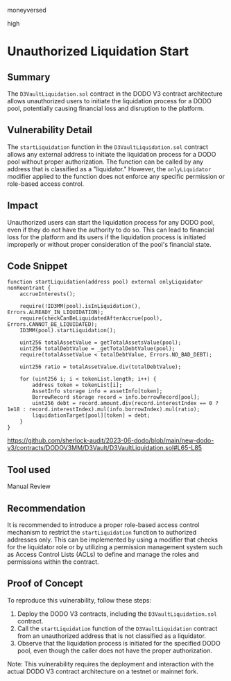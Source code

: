 moneyversed

high

# Unauthorized Liquidation Start

## Summary

The `D3VaultLiquidation.sol` contract in the DODO V3 contract architecture allows unauthorized users to initiate the liquidation process for a DODO pool, potentially causing financial loss and disruption to the platform.

## Vulnerability Detail

The `startLiquidation` function in the `D3VaultLiquidation.sol` contract allows any external address to initiate the liquidation process for a DODO pool without proper authorization. The function can be called by any address that is classified as a "liquidator." However, the `onlyLiquidator` modifier applied to the function does not enforce any specific permission or role-based access control.

## Impact

Unauthorized users can start the liquidation process for any DODO pool, even if they do not have the authority to do so. This can lead to financial loss for the platform and its users if the liquidation process is initiated improperly or without proper consideration of the pool's financial state.

## Code Snippet

```solidity
function startLiquidation(address pool) external onlyLiquidator nonReentrant {
    accrueInterests();

    require(!ID3MM(pool).isInLiquidation(), Errors.ALREADY_IN_LIQUIDATION);
    require(checkCanBeLiquidatedAfterAccrue(pool), Errors.CANNOT_BE_LIQUIDATED);
    ID3MM(pool).startLiquidation();

    uint256 totalAssetValue = getTotalAssetsValue(pool);
    uint256 totalDebtValue = _getTotalDebtValue(pool);
    require(totalAssetValue < totalDebtValue, Errors.NO_BAD_DEBT);

    uint256 ratio = totalAssetValue.div(totalDebtValue);

    for (uint256 i; i < tokenList.length; i++) {
        address token = tokenList[i];
        AssetInfo storage info = assetInfo[token];
        BorrowRecord storage record = info.borrowRecord[pool];
        uint256 debt = record.amount.div(record.interestIndex == 0 ? 1e18 : record.interestIndex).mul(info.borrowIndex).mul(ratio);
        liquidationTarget[pool][token] = debt;
    }
}
```

https://github.com/sherlock-audit/2023-06-dodo/blob/main/new-dodo-v3/contracts/DODOV3MM/D3Vault/D3VaultLiquidation.sol#L65-L85

## Tool used

Manual Review

## Recommendation

It is recommended to introduce a proper role-based access control mechanism to restrict the `startLiquidation` function to authorized addresses only. This can be implemented by using a modifier that checks for the liquidator role or by utilizing a permission management system such as Access Control Lists (ACLs) to define and manage the roles and permissions within the contract.

## Proof of Concept

To reproduce this vulnerability, follow these steps:

1. Deploy the DODO V3 contracts, including the `D3VaultLiquidation.sol` contract.
2. Call the `startLiquidation` function of the `D3VaultLiquidation` contract from an unauthorized address that is not classified as a liquidator.
3. Observe that the liquidation process is initiated for the specified DODO pool, even though the caller does not have the proper authorization.

Note: This vulnerability requires the deployment and interaction with the actual DODO V3 contract architecture on a testnet or mainnet fork.